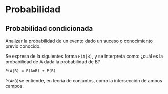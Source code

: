 # Probabilidad

## Probabilidad condicionada

Analizar la probabilidad de un evento dado un suceso o conocimiento previo conocido. 

Se expresa de la siguientes forma `P(A|B)`, y se interpreta como: ¿cuál es la probabilidad de A
dada la probabilidad  de B?

```
P(A|B) = P(A∩B) ÷ P(B)
```

`P(A∩B)`se entiende, en teoría de conjuntos, como la intersección de ambos campos.
